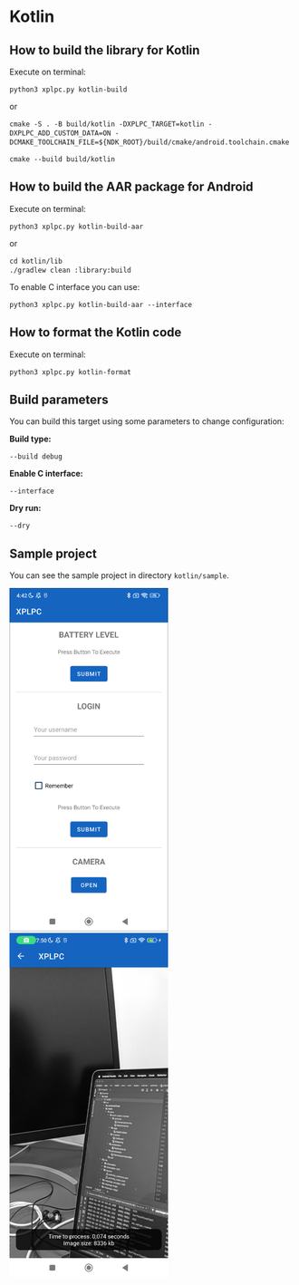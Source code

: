 # Kotlin

## How to build the library for Kotlin

Execute on terminal:

    python3 xplpc.py kotlin-build

or

    cmake -S . -B build/kotlin -DXPLPC_TARGET=kotlin -DXPLPC_ADD_CUSTOM_DATA=ON -DCMAKE_TOOLCHAIN_FILE=${NDK_ROOT}/build/cmake/android.toolchain.cmake

<!---->

    cmake --build build/kotlin

## How to build the AAR package for Android

Execute on terminal:

    python3 xplpc.py kotlin-build-aar

or

    cd kotlin/lib
    ./gradlew clean :library:build

To enable C interface you can use:

    python3 xplpc.py kotlin-build-aar --interface

## How to format the Kotlin code

Execute on terminal:

    python3 xplpc.py kotlin-format

## Build parameters

You can build this target using some parameters to change configuration:

**Build type:**

    --build debug

**Enable C interface:**

    --interface

**Dry run:**

    --dry

## Sample project

You can see the sample project in directory `kotlin/sample`.

<img width="280" src="https://github.com/xplpc/xplpc/blob/main/extras/images/screenshot-android.png?raw=true">

<img width="280" src="https://github.com/xplpc/xplpc/blob/main/extras/images/screenshot-android2.png?raw=true">
